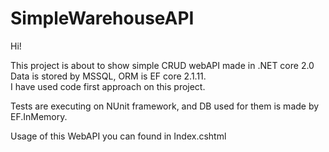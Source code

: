 # SimpleWarehouseAPI

Hi!

This project is about to show simple CRUD webAPI made in .NET core 2.0  
Data is stored by MSSQL, ORM is EF core 2.1.11.   
I have used code first approach on this project.  

Tests are executing on NUnit framework, and DB used for them is made by EF.InMemory.

Usage of this WebAPI you can found in Index.cshtml
